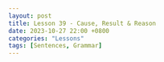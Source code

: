 ```yaml
--- 
layout: post 
title: Lesson 39 - Cause, Result & Reason
date: 2023-10-27 22:00 +0800 
categories: "Lessons"
tags: [Sentences, Grammar]
---
```


